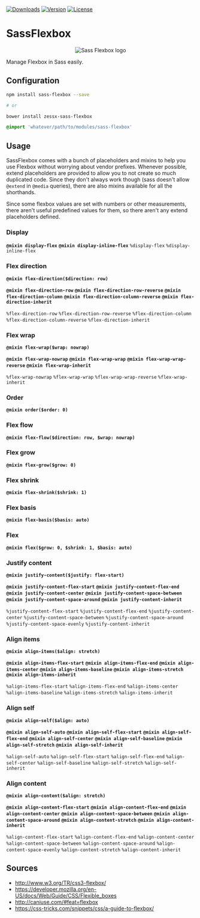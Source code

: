 <a href="https://www.npmjs.com/package/sass-flexbox"><img src="https://img.shields.io/npm/dt/sass-flexbox.svg" alt="Downloads"></a>
<a href="https://www.npmjs.com/package/sass-flexbox"><img src="https://img.shields.io/npm/v/sass-flexbox.svg" alt="Version"></a>
<a href="https://www.npmjs.com/package/sass-flexbox"><img src="https://img.shields.io/npm/l/sass-flexbox.svg" alt="License"></a>

# SassFlexbox

<p align="center">
  <img src="https://raw.githubusercontent.com/zessx/sass-flexbox/master/sass-flexbox.png" alt="Sass Flexbox logo">
</p>

Manage Flexbox in Sass easily.

## Configuration

```bash
npm install sass-flexbox --save 

# or 

bower install zessx-sass-flexbox
```

```sass
@import 'whatever/path/to/modules/sass-flexbox'
```

    
## Usage

SassFlexbox comes with a bunch of placeholders and mixins to help you use Flexbox without worrying about vendor prefixes. Whenever possible, extend placeholders are provided to allow you to not create so much duplicated code. Since they don't always work though (sass doesn't allow `@extend` in `@media` queries), there are also mixins available for all the shorthands.

Since some flexbox values are set with numbers or other measurements, there aren't useful predefined values for them, so there aren't any extend placeholders defined.

### Display

**`@mixin display-flex`**
**`@mixin display-inline-flex`**
`%display-flex`
`%display-inline-flex`


### Flex direction

**`@mixin flex-direction($direction: row)`**

**`@mixin flex-direction-row`**
**`@mixin flex-direction-row-reverse`**
**`@mixin flex-direction-column`**
**`@mixin flex-direction-column-reverse`**
**`@mixin flex-direction-inherit`**

`%flex-direction-row`
`%flex-direction-row-reverse`
`%flex-direction-column`
`%flex-direction-column-reverse`
`%flex-direction-inherit`


### Flex wrap

**`@mixin flex-wrap($wrap: nowrap)`**

**`@mixin flex-wrap-nowrap`**
**`@mixin flex-wrap-wrap`**
**`@mixin flex-wrap-wrap-reverse`**
**`@mixin flex-wrap-inherit`**

`%flex-wrap-nowrap`
`%flex-wrap-wrap`
`%flex-wrap-wrap-reverse`
`%flex-wrap-inherit`


### Order

**`@mixin order($order: 0)`**


### Flex flow

**`@mixin flex-flow($direction: row, $wrap: nowrap)`**


### Flex grow

**`@mixin flex-grow($grow: 0)`**


### Flex shrink

**`@mixin flex-shrink($shrink: 1)`**


### Flex basis

**`@mixin flex-basis($basis: auto)`**


### Flex

**`@mixin flex($grow: 0, $shrink: 1, $basis: auto)`**


### Justify content

**`@mixin justify-content($justify: flex-start)`**

**`@mixin justify-content-flex-start`**
**`@mixin justify-content-flex-end`**
**`@mixin justify-content-center`**
**`@mixin justify-content-space-between`**
**`@mixin justify-content-space-around`**
**`@mixin justify-content-inherit`**

`%justify-content-flex-start`
`%justify-content-flex-end`
`%justify-content-center`
`%justify-content-space-between`
`%justify-content-space-around`
`%justify-content-space-evenly`
`%justify-content-inherit`


### Align items

**`@mixin align-items($align: stretch)`**

**`@mixin align-items-flex-start`**
**`@mixin align-items-flex-end`**
**`@mixin align-items-center`**
**`@mixin align-items-baseline`**
**`@mixin align-items-stretch`**
**`@mixin align-items-inherit`**

`%align-items-flex-start`
`%align-items-flex-end`
`%align-items-center`
`%align-items-baseline`
`%align-items-stretch`
`%align-items-inherit`


### Align self

**`@mixin align-self($align: auto)`**

**`@mixin align-self-auto`**
**`@mixin align-self-flex-start`**
**`@mixin align-self-flex-end`**
**`@mixin align-self-center`**
**`@mixin align-self-baseline`**
**`@mixin align-self-stretch`**
**`@mixin align-self-inherit`**

`%align-self-auto`
`%align-self-flex-start`
`%align-self-flex-end`
`%align-self-center`
`%align-self-baseline`
`%align-self-stretch`
`%align-self-inherit`


### Align content

**`@mixin align-content($align: stretch)`**

**`@mixin align-content-flex-start`**
**`@mixin align-content-flex-end`**
**`@mixin align-content-center`**
**`@mixin align-content-space-between`**
**`@mixin align-content-space-around`**
**`@mixin align-content-stretch`**
**`@mixin align-content-inherit`**

`%align-content-flex-start`
`%align-content-flex-end`
`%align-content-center`
`%align-content-space-between`
`%align-content-space-around`
`%align-content-space-evenly`
`%align-content-stretch`
`%align-content-inherit`

## Sources

- http://www.w3.org/TR/css3-flexbox/
- https://developer.mozilla.org/en-US/docs/Web/Guide/CSS/Flexible_boxes
- http://caniuse.com/#feat=flexbox
- https://css-tricks.com/snippets/css/a-guide-to-flexbox/